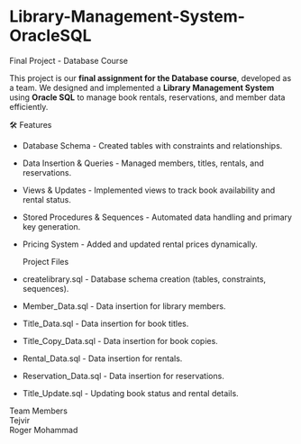 # Library-Management-System-OracleSQL


Final Project - Database Course  

This project is our **final assignment for the Database course**, developed as a team. We designed and implemented a **Library Management System** using **Oracle SQL** to manage book rentals, reservations, and member data efficiently.  

🛠 Features  
- Database Schema - Created tables with constraints and relationships.  
- Data Insertion & Queries - Managed members, titles, rentals, and reservations.  
- Views & Updates - Implemented views to track book availability and rental status.  
- Stored Procedures & Sequences - Automated data handling and primary key generation.  
- Pricing System - Added and updated rental prices dynamically.  

  Project Files  
 - createlibrary.sql - Database schema creation (tables, constraints, sequences).
 - Member_Data.sql - Data insertion for library members.  
 - Title_Data.sql - Data insertion for book titles.  
 - Title_Copy_Data.sql - Data insertion for book copies.
 - Rental_Data.sql - Data insertion for rentals.
 - Reservation_Data.sql - Data insertion for reservations.
 - Title_Update.sql - Updating book status and rental details.  

Team Members  
Tejvir  
Roger 
Mohammad
